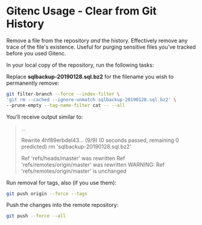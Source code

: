 # Gitenc Usage - Clear from Git History

Remove a file from the repository *and* the history.  Effectively remove any trace of the file's existence.  Useful for purging sensitive files you've tracked before you used Gitenc.

In your local copy of the repository, run the following tasks:

Replace **sqlbackup-20190128.sql.bz2** for the filename you wish to permanently remove:
```bash
git filter-branch --force --index-filter \
'git rm --cached --ignore-unmatch sqlbackup-20190128.sql.bz2' \
--prune-empty --tag-name-filter cat -- --all
```

You'll receive output similar to:
>...
>
>Rewrite 4hf89erbdel43... (9/9) (0 seconds passed, remaining 0 predicted)    rm 'sqlbackup-20190128.sql.bz2'
>
>Ref 'refs/heads/master' was rewritten
>Ref 'refs/remotes/origin/master' was rewritten
>WARNING: Ref 'refs/remotes/origin/master' is unchanged

Run removal for tags, also (if you use them):
```bash
git push origin --force --tags
```

Push the changes into the remote repository:
```bash
git push --force --all
```
